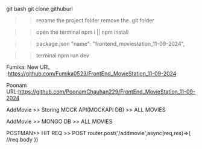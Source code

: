 git bash
git clone githuburl

>> rename the project folder
>> remove the .git folder

>> open the terminal 
>> npm i || npm install

>> package.json
>> "name": "frontend_moviestation_11-09-2024",

>> terminal
>> npm run dev

Fumika:
New URL :https://github.com/Fumika0523/FrontEnd_MovieStation_11-09-2024

Poonam 
URL:https://github.com/PoonamChauhan229/FrontEnd_MovieStation_11-09-2024


AddMovie >> Storing MOCK API(MOCKAPI DB) >> ALL MOVIES

AddMovie >> MONGO DB >> ALL MOVIES

POSTMAN>>
HIT REQ >> POST
router.post('/addmovie',async(req,res)=>{
    //req.body
})
